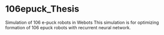 # 106epuck_Thesis
Simulation of 106 e-puck robots in Webots 
This simulation is for optimizing formation of 106 epuck robots with recurrent neural network.
